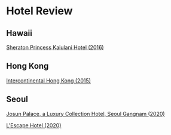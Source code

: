 # Hotel Review

##  Hawaii
[Sheraton Princess Kaiulani Hotel (2016)](https://blog.naver.com/w_namu/222437830693)

## Hong Kong
[Intercontinental Hong Kong (2015)](https://blog.naver.com/w_namu/222703568206)

##  Seoul
[Josun Palace, a Luxury Collection Hotel, Seoul Gangnam (2020)](https://blog.naver.com/w_namu/222526731484)

[L'Escape Hotel (2020)](https://blog.naver.com/w_namu/222482821898)
